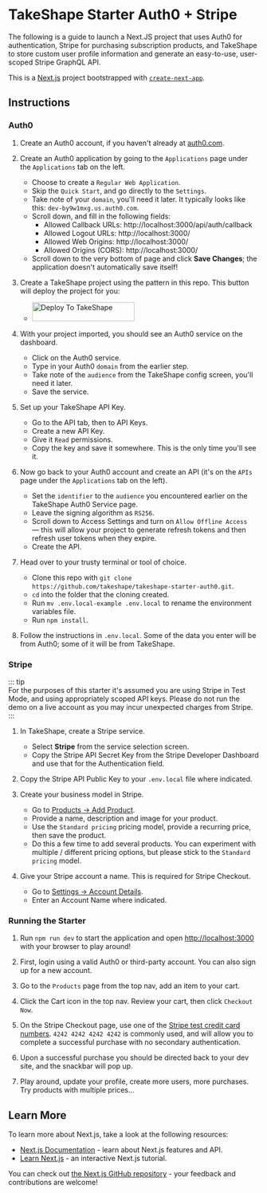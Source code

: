 # TakeShape Starter Auth0 + Stripe

The following is a guide to launch a Next.JS project that uses Auth0 for authentication, Stripe for purchasing
subscription products, and TakeShape to store custom user profile information and generate an easy-to-use, user-scoped
Stripe GraphQL API.

This is a [Next.js](https://nextjs.org/) project bootstrapped with
[`create-next-app`](https://github.com/vercel/next.js/tree/canary/packages/create-next-app).

## Instructions

### Auth0

1. Create an Auth0 account, if you haven't already at [auth0.com](https://auth0.com/).

2. Create an Auth0 application by going to the `Applications` page under the `Applications` tab on the left.

   - Choose to create a `Regular Web Application`.
   - Skip the `Quick Start`, and go directly to the `Settings`.
   - Take note of your `domain`, you'll need it later. It typically looks like this: `dev-by9w1mxg.us.auth0.com`.
   - Scroll down, and fill in the following fields:
     - Allowed Callback URLs: http://localhost:3000/api/auth/callback
     - Allowed Logout URLs: http://localhost:3000/
     - Allowed Web Origins: http://localhost:3000/
     - Allowed Origins (CORS): http://localhost:3000/
   - Scroll down to the very bottom of page and click **Save Changes**; the application doesn't automatically save
     itself!

3. Create a TakeShape project using the pattern in this repo. This button will deploy the project for you:

   - <a href="https://app.takeshape.io/add-to-takeshape?repo=https://github.com/takeshape/takeshape-starter-auth0-stripe/tree/main/.takeshape/pattern"><img alt="Deploy To TakeShape" src="https://camo.githubusercontent.com/1b580e3ce353d235bde0f376ca35b0fb26d685f3750a3013ae4b225dd3aaf344/68747470733a2f2f696d616765732e74616b6573686170652e696f2f32636363633832352d373062652d343331632d396261302d3130616233386563643361372f6465762f38653266376264612d306530382d346564652d613534362d3664663539626536613862622f4465706c6f79253230746f25323054616b65536861706525343032782e706e673f6175746f3d666f726d6174253243636f6d7072657373" width="205" height="38" data-canonical-src="https://images.takeshape.io/2cccc825-70be-431c-9ba0-10ab38ecd3a7/dev/8e2f7bda-0e08-4ede-a546-6df59be6a8bb/Deploy%20to%20TakeShape%402x.png?auto=format%2Ccompress" style="max-width:100%;"></a>

4. With your project imported, you should see an Auth0 service on the dashboard.

   - Click on the Auth0 service.
   - Type in your Auth0 `domain` from the earlier step.
   - Take note of the `audience` from the TakeShape config screen, you'll need it later.
   - Save the service.

5. Set up your TakeShape API Key.

   - Go to the API tab, then to API Keys.
   - Create a new API Key.
   - Give it `Read` permissions.
   - Copy the key and save it somewhere. This is the only time you'll see it.

6. Now go back to your Auth0 account and create an API (it's on the `APIs` page under the `Applications` tab on the
   left).

   - Set the `identifier` to the `audience` you encountered earlier on the TakeShape Auth0 Service page.
   - Leave the signing algorithm as `RS256`.
   - Scroll down to Access Settings and turn on `Allow Offline Access` — this will allow your project to generate
     refresh tokens and then refresh user tokens when they expire.
   - Create the API.

7. Head over to your trusty terminal or tool of choice.

   - Clone this repo with `git clone https://github.com/takeshape/takeshape-starter-auth0.git`.
   - `cd` into the folder that the cloning created.
   - Run `mv .env.local-example .env.local` to rename the environment variables file.
   - Run `npm install`.

8. Follow the instructions in `.env.local`. Some of the data you enter will be from Auth0; some of it will be from
   TakeShape.

### Stripe

::: tip  
For the purposes of this starter it's assumed you are using Stripe in Test Mode, and using appropriately scoped API
keys. Please do not run the demo on a live account as you may incur unexpected charges from Stripe.  
:::

1. In TakeShape, create a Stripe service.

   - Select **Stripe** from the service selection screen.
   - Copy the Stripe API Secret Key from the Stripe Developer Dashboard and use that for the Authentication field.

2. Copy the Stripe API Public Key to your `.env.local` file where indicated.

3. Create your business model in Stripe.

   - Go to [Products → Add Product](https://dashboard.stripe.com/test/products/create).
   - Provide a name, description and image for your product.
   - Use the `Standard pricing` pricing model, provide a recurring price, then save the product.
   - Do this a few time to add several products. You can experiment with multiple / different pricing options, but
     please stick to the `Standard pricing` model.

4. Give your Stripe account a name. This is required for Stripe Checkout.

   - Go to [Settings → Account Details](https://dashboard.stripe.com/settings/account).
   - Enter an Account Name where indicated.

### Running the Starter

1. Run `npm run dev` to start the application and open [http://localhost:3000](http://localhost:3000) with your browser
   to play around!

2. First, login using a valid Auth0 or third-party account. You can also sign up for a new account.

3. Go to the `Products` page from the top nav, add an item to your cart.

4. Click the Cart icon in the top nav. Review your cart, then click `Checkout Now`.

5. On the Stripe Checkout page, use one of the [Stripe test credit card numbers](https://stripe.com/docs/testing).
   `4242 4242 4242 4242` is commonly used, and will allow you to complete a successful purchase with no secondary
   authentication.

6. Upon a successful purchase you should be directed back to your dev site, and the snackbar will pop up.

7. Play around, update your profile, create more users, more purchases. Try products with multiple prices...

## Learn More

To learn more about Next.js, take a look at the following resources:

- [Next.js Documentation](https://nextjs.org/docs) - learn about Next.js features and API.
- [Learn Next.js](https://nextjs.org/learn) - an interactive Next.js tutorial.

You can check out [the Next.js GitHub repository](https://github.com/vercel/next.js/) - your feedback and contributions
are welcome!
